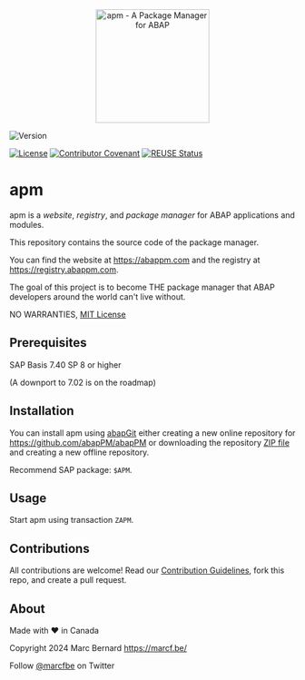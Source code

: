 <div align="center">
  <img src="https://github.com/abapPM/abapPM/blob/main/img/abapPM.svg?raw=true&ver=1.0.0"
       alt="apm - A Package Manager for ABAP" 
       height="200"
       width="200" />
</div>

![Version](https://img.shields.io/endpoint?url=https://shield.abap.space/version-shield-json/github/abapPM/abapPM/src/zif_abappm_const.intf.abap/c_version&label=Version&color=blue)

[![License](https://img.shields.io/github/license/abapPM/abapPM?label=License&color=green)](LICENSE)
[![Contributor Covenant](https://img.shields.io/badge/Contributor%20Covenant-2.1-4baaaa.svg?color=green)](https://github.com/abapPM/.github/blob/main/CODE_OF_CONDUCT.md)
[![REUSE Status](https://api.reuse.software/badge/github.com/abapPM/abapPM)](https://api.reuse.software/info/github.com/abapPM/abapPM)

# apm

apm is a *website*, *registry*, and *package manager* for ABAP applications and modules.

This repository contains the source code of the package manager. 

You can find the website at https://abappm.com and the registry at https://registry.abappm.com.

The goal of this project is to become THE package manager that ABAP developers around the world can't live without.

NO WARRANTIES, [MIT License](LICENSE)

## Prerequisites

SAP Basis 7.40 SP 8 or higher 

(A downport to 7.02 is on the roadmap)

## Installation

You can install apm using [abapGit](https://github.com/abapGit/abapGit) either creating a new online repository for https://github.com/abapPM/abapPM or downloading the repository [ZIP file](https://github.com/abapPM/abapPM/archive/main.zip) and creating a new offline repository.

Recommend SAP package: `$APM`.

## Usage

Start apm using transaction `ZAPM`.

## Contributions

All contributions are welcome! Read our [Contribution Guidelines](CONTRIBUTING.md), fork this repo, and create a pull request.

## About

Made with :heart: in Canada

Copyright 2024 Marc Bernard <https://marcf.be/>

Follow [@marcfbe](https://twitter.com/marcfbe) on Twitter
